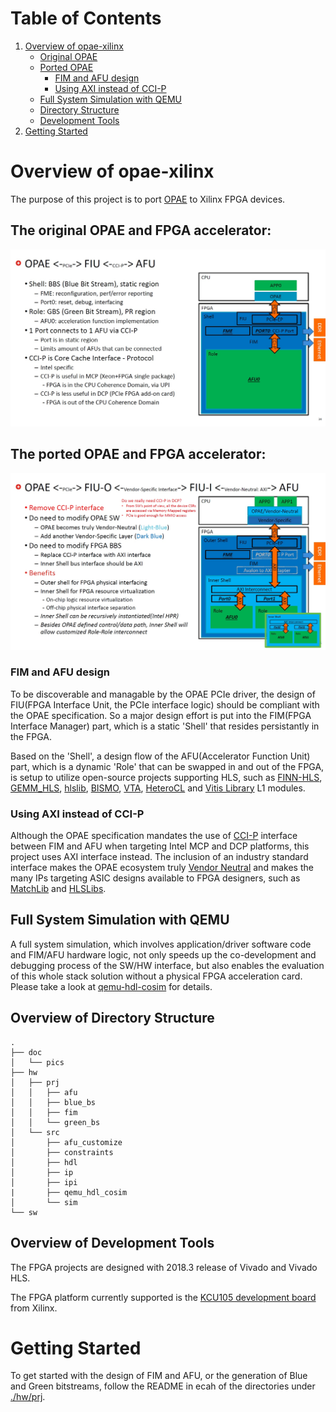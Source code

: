 <span style="display: inline-block;">

# Table of Contents
1. [Overview of opae-xilinx](#overviewopaex)
    - [Original OPAE](#overviewopaeorig)
    - [Ported OPAE](#overviewopaeport)
        - [FIM and AFU design](#overviewopaeportfimandafu)
        - [Using AXI instead of CCI-P](#overviewopaeportaxivsccip)
    - [Full System Simulation with QEMU](#overviewqemusim)
    - [Directory Structure](#overviewdirstr)
    - [Development Tools](#overviewdevtools)
2. [Getting Started](#gettingstarted)

<a name="overviewopaex"></a>
# Overview of opae-xilinx
The purpose of this project is to port [OPAE](https://01.org/opae) to Xilinx FPGA devices. 

<a name="overviewopaeorig"></a>
## The original OPAE and FPGA accelerator:
![Alt text](./doc/pics/OPAE_1.jpg)

<a name="overviewopaeport"></a>
## The ported OPAE and FPGA accelerator:
![Alt text](./doc/pics/OPAE_3.jpg)

<a name="overviewopaeportfimandafu"></a>
### FIM and AFU design
To be discoverable and managable by the OPAE PCIe driver, the design of FIU(FPGA Interface Unit, the PCIe interface logic) should be compliant with the OPAE specification. So a major design effort is put into the FIM(FPGA Interface Manager) part, which is a static 'Shell' that resides persistantly in the FPGA. 

Based on the 'Shell', a design flow of the AFU(Accelerator Function Unit) part, which is a dynamic 'Role' that can be swapped in and out of the FPGA, is setup to utilize open-source projects supporting HLS, such as [FINN-HLS](https://github.com/xilinx/finn-hlslib), [GEMM_HLS](https://github.com/spcl/gemm_hls), [hlslib](https://github.com/definelicht/hlslib), [BISMO](https://github.com/EECS-NTNU/bismo), [VTA](https://github.com/apache/incubator-tvm/tree/master/vta), [HeteroCL](https://github.com/cornell-zhang/heterocl) and [Vitis Library](https://github.com/Xilinx/Vitis_Libraries) L1 modules.

<a name="overviewopaeportaxivsccip"></a>
### Using AXI instead of CCI-P
Although the OPAE specification mandates the use of [CCI-P](https://01.org/sites/default/files/downloads/opae/cci-p-mpf-overview.pdf) interface between FIM and AFU when targeting Intel MCP and DCP platforms, this project uses AXI interface instead. The inclusion of an industry standard interface makes the OPAE ecosystem truly [Vendor Neutral](https://github.com/RSPwFPGAs/opae-xilinx/wiki/The-evolution-to-Vendor-Neutral-OPAE) and makes the many IPs targeting ASIC designs available to FPGA designers, such as [MatchLib](https://github.com/NVlabs/matchlib) and [HLSLibs](https://github.com/hlslibs).

<a name="overviewqemusim"></a>
## Full System Simulation with QEMU
A full system simulation, which involves application/driver software code and FIM/AFU hardware logic, not only speeds up the co-development and debugging process of the SW/HW interface, but also enables the evaluation of this whole stack solution without a physical FPGA acceleration card. Please take a look at [qemu-hdl-cosim](https://github.com/RSPwFPGAs/qemu-hdl-cosim) for details.

<a name="overviewdirstr"></a>
## Overview of Directory Structure
```
.
├── doc
│   └── pics
├── hw
│   ├── prj
│   │   ├── afu
│   │   ├── blue_bs
│   │   ├── fim
│   │   └── green_bs
│   └── src
│       ├── afu_customize
│       ├── constraints
│       ├── hdl
│       ├── ip
│       ├── ipi
|       ├── qemu_hdl_cosim
│       └── sim
└── sw
```

<a name="overviewdevtools"></a>
## Overview of Development Tools
The FPGA projects are designed with 2018.3 release of Vivado and Vivado HLS.

The FPGA platform currently supported is the [KCU105 development board](https://www.xilinx.com/products/boards-and-kits/kcu105.html) from Xilinx.

<a name="gettingstarted"></a>
# Getting Started
To get started with the design of FIM and AFU, or the generation of Blue and Green bitstreams, follow the README in ecah of the directories under [./hw/prj](./hw/prj/).
